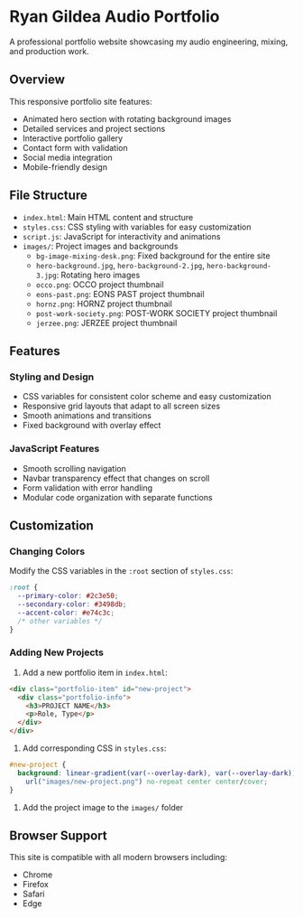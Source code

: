 # Ryan Gildea Audio Portfolio

A professional portfolio website showcasing my audio engineering, mixing, and production work.

## Overview

This responsive portfolio site features:
- Animated hero section with rotating background images
- Detailed services and project sections
- Interactive portfolio gallery
- Contact form with validation
- Social media integration
- Mobile-friendly design

## File Structure

- `index.html`: Main HTML content and structure
- `styles.css`: CSS styling with variables for easy customization
- `script.js`: JavaScript for interactivity and animations
- `images/`: Project images and backgrounds
  - `bg-image-mixing-desk.png`: Fixed background for the entire site
  - `hero-background.jpg`, `hero-background-2.jpg`, `hero-background-3.jpg`: Rotating hero images
  - `occo.png`: OCCO project thumbnail
  - `eons-past.png`: EONS PAST project thumbnail
  - `hornz.png`: HORNZ project thumbnail
  - `post-work-society.png`: POST-WORK SOCIETY project thumbnail
  - `jerzee.png`: JERZEE project thumbnail

## Features

### Styling and Design

- CSS variables for consistent color scheme and easy customization
- Responsive grid layouts that adapt to all screen sizes
- Smooth animations and transitions
- Fixed background with overlay effect

### JavaScript Features

- Smooth scrolling navigation
- Navbar transparency effect that changes on scroll
- Form validation with error handling
- Modular code organization with separate functions

## Customization

### Changing Colors

Modify the CSS variables in the `:root` section of `styles.css`:

```css
:root {
  --primary-color: #2c3e50;
  --secondary-color: #3498db;
  --accent-color: #e74c3c;
  /* other variables */
}
```

### Adding New Projects

1. Add a new portfolio item in `index.html`:

```html
<div class="portfolio-item" id="new-project">
  <div class="portfolio-info">
    <h3>PROJECT NAME</h3>
    <p>Role, Type</p>
  </div>
</div>
```

1. Add corresponding CSS in `styles.css`:

```css
#new-project {
  background: linear-gradient(var(--overlay-dark), var(--overlay-dark)),
    url("images/new-project.png") no-repeat center center/cover;
}
```

1. Add the project image to the `images/` folder

## Browser Support

This site is compatible with all modern browsers including:

- Chrome
- Firefox
- Safari
- Edge
